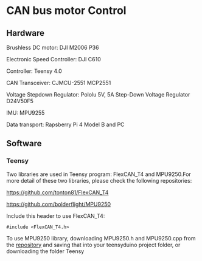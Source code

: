 # CAN bus motor Control

## Hardware

Brushless DC motor: DJI M2006 P36

Electronic Speed Controller: DJI C610

Controller: Teensy 4.0

CAN Transceiver: CJMCU-2551 MCP2551

Voltage Stepdown Regulator: Pololu 5V, 5A Step-Down Voltage Regulator D24V50F5

IMU: MPU9255

Data transport: Rapsberry Pi 4 Model B and PC

## Software
### Teensy
Two libraries are used in Teensy program: FlexCAN_T4 and MPU9250.For more detail of these two libraries, please check the following repositories:

https://github.com/tonton81/FlexCAN_T4

https://github.com/bolderflight/MPU9250

Include this header to use FlexCAN_T4:

`#include <FlexCAN_T4.h>`

To use MPU9250 library, downloading MPU9250.h and MPU9250.cpp from the [repository](https://github.com/bolderflight/MPU9250) and saving that into your teensyduino project folder, or downloading the folder Teensy
